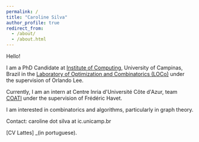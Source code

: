 ```yaml
---
permalink: /
title: "Caroline Silva"
author_profile: true
redirect_from: 
  - /about/
  - /about.html
---
```


Hello! 

I am a PhD Candidate at [Institute of Computing](https://ic.unicamp.br/), University of Campinas, Brazil in the [Laboratory of Optimization and Combinatorics (LOCo)](https://loco.ic.unicamp.br/) under the supervision of Orlando Lee.

Currently, I am an intern at Centre Inria d'Université Côte d'Azur, team [COATI](https://team.inria.fr/coati/presentation/) under the supervision of Frédéric Havet.

I am interested in combinatorics and algorithms, particularly in graph theory.

Contact: caroline dot silva at ic.unicamp.br

[CV Lattes] _(in portuguese).
